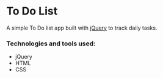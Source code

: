 # To Do List

A simple To Do list app built with [jQuery](https://jquery.com/) to track daily tasks.

### Technologies and tools used:

- jQuery
- HTML
- CSS
